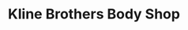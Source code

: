 ---
title: "Kline Brothers Body Shop"
url: /pottsville/kline-brothers-body-shop/
shop: Autowerkstatt
---